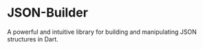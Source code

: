 # JSON-Builder
A powerful and intuitive library for building and manipulating JSON structures in Dart.
